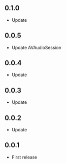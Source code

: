 ## 0.1.0

- Update

## 0.0.5

- Update AVAudioSession

## 0.0.4

- Update
## 0.0.3

- Update

## 0.0.2

- Update

## 0.0.1

- First release
